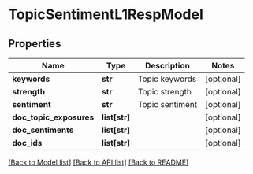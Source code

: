 # TopicSentimentL1RespModel

## Properties
Name | Type | Description | Notes
------------ | ------------- | ------------- | -------------
**keywords** | **str** | Topic keywords | [optional] 
**strength** | **str** | Topic strength | [optional] 
**sentiment** | **str** | Topic sentiment | [optional] 
**doc_topic_exposures** | **list[str]** |  | [optional] 
**doc_sentiments** | **list[str]** |  | [optional] 
**doc_ids** | **list[str]** |  | [optional] 

[[Back to Model list]](../README.md#documentation-for-models) [[Back to API list]](../README.md#documentation-for-api-endpoints) [[Back to README]](../README.md)


